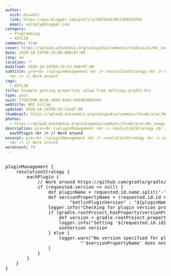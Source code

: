 ```yaml
---
author:
  nick: Kuswati
  link: https://www.blogger.com/profile/09256263851708439294
  email: noreply@blogger.com
category:
  - Programming
  - KOTLIN
comments: true
cover: https://upload.wikimedia.org/wikipedia/commons/thumb/a/ac/No_image_available.svg/2048px-No_image_available.svg.png
date: 2020-10-24T09:19:00.000+07:00
lang: en
location: ""
modified: 2020-10-24T09:19:53.448+07:00
subtitle: pre><br />pluginManagement <br /> resolutionStrategy <br /> eachPlugin
  <br /> // Work around
tags:
  - KOTLIN
title: Example getting properties value from settings.gradle.kts
type: post
uuid: 27d03306-0c58-4888-8a64-b45d83662e64
webtitle: WMI Gitlab
updated: 2020-10-24T09:19:53+07:00
thumbnail: https://upload.wikimedia.org/wikipedia/commons/thumb/a/ac/No_image_available.svg/2048px-No_image_available.svg.png
photos:
  - https://upload.wikimedia.org/wikipedia/commons/thumb/a/ac/No_image_available.svg/2048px-No_image_available.svg.png
description: pre><br />pluginManagement <br /> resolutionStrategy <br />
  eachPlugin <br /> // Work around
excerpt: pre><br />pluginManagement <br /> resolutionStrategy <br /> eachPlugin
  <br /> // Work around
wordcount: 74
---
```


<pre><br>pluginManagement {<br>    resolutionStrategy {<br>        eachPlugin {<br>            // Work around https://github.com/gradle/gradle/issues/1697.<br>            if (requested.version == null) {<br>                def pluginName = requested.id.name.split('-').collect { it.capitalize() }.join().uncapitalize()<br>                def versionPropertyName = (requested.id.id == 'org.jetbrains.kotlin.jvm') ?<br>                        "kotlinPluginVersion" : "${pluginName}PluginVersion"<br>                logger.info("Checking for plugin version property '$versionPropertyName'.")<br>                if (gradle.rootProject.hasProperty(versionPropertyName)) {<br>                    def version = gradle.rootProject.properties[versionPropertyName]<br>                    logger.info("Setting '${requested.id.id}' plugin version to $version.")<br>                    useVersion version<br>                } else {<br>                    logger.warn("No version specified for plugin '${requested.id.id}' and property " +<br>                            "'$versionPropertyName' does not exist.")<br>                }<br>            }<br>        }<br>    }<br>}<br></pre>